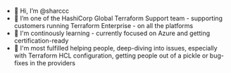 - 👋 Hi, I’m @sharccc
- 👀 I’m one of the HashiCorp Global Terraform Support team - supporting customers running Terraform Enterprise - on all the platforms
- 🌱 I'm continously learning - currently focused on Azure and getting certification-ready 
- 💞️ I'm most fulfilled helping people, deep-diving into issues, especially with Terraform HCL configuration, getting people out of a pickle or bug-fixes in the providers
<!---
sharccc/sharccc is a ✨ special ✨ repository because its `README.md` (this file) appears on your GitHub profile.
You can click the Preview link to take a look at your changes.
--->
